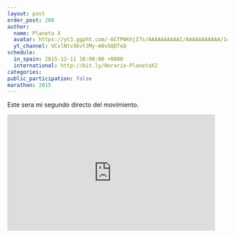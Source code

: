```yaml
---
layout: post
order_post: 200
author:
  name: Planeta X
  avatar: https://yt3.ggpht.com/-6CTPWkhjI7s/AAAAAAAAAAI/AAAAAAAAAAA/1oAdWU2ykto/s88-c-k-no/photo.jpg
  yt_channel: UCxlNtv3bvYJMy-m8v5QDTeQ
schedule:
  in_spain: 2015-12-11 18:00:00 +0000
  international: http://bit.ly/Horario-PlanetaX2
categories:
public_participation: false
marathon: 2015
---
```

Este sera mi segundo directo del movimiento.

<iframe width="475" height="267" src="https://www.youtube.com/embed/OcWwgvHsobY" frameborder="0" allowfullscreen></iframe>
